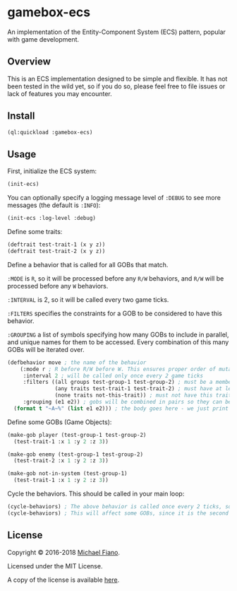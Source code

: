 # gamebox-ecs

An implementation of the Entity-Component System (ECS) pattern, popular with game development.

## Overview

This is an ECS implementation designed to be simple and flexible. It has not been tested in the wild
yet, so if you do so, please feel free to file issues or lack of features you may encounter.

## Install

``` lisp
(ql:quickload :gamebox-ecs)
```

## Usage

First, initialize the ECS system:

``` lisp
(init-ecs)
```

You can optionally specify a logging message level of `:DEBUG` to see more messages (the default is
`:INFO`):

``` lisp
(init-ecs :log-level :debug)
```

Define some traits:

``` lisp
(deftrait test-trait-1 (x y z))
(deftrait test-trait-2 (x y z))
```

Define a behavior that is called for all GOBs that match.

`:MODE` is `R`, so it will be processed before any `R/W` behaviors, and `R/W` will be processed
before any `W` behaviors.

`:INTERVAL` is 2, so it will be called every two game ticks.

`:FILTERS` specifies the constraints for a GOB to be considered to have this behavior.

`:GROUPING` a list of symbols specifying how many GOBs to include in parallel, and unique names for
them to be accessed. Every combination of this many GOBs will be iterated over.

``` lisp
(defbehavior move ; the name of the behavior
    (:mode r ; R before R/W before W. This ensures proper order of mutable behaviors
     :interval 2 ; will be called only once every 2 game ticks
     :filters ((all groups test-group-1 test-group-2) ; must be a member of all of these groups
               (any traits test-trait-1 test-trait-2) ; must have at least one of these traits
               (none traits not-this-trait)) ; must not have this trait
     :grouping (e1 e2)) ; gobs will be combined in pairs so they can be compared in parallel
  (format t "~A~%" (list e1 e2))) ; the body goes here - we just print a list of each grouping.
```

Define some GOBs (Game Objects):

``` lisp
(make-gob player (test-group-1 test-group-2)
  (test-trait-1 :x 1 :y 2 :z 3))

(make-gob enemy (test-group-1 test-group-2)
  (test-trait-2 :x 1 :y 2 :z 3))

(make-gob not-in-system (test-group-1)
  (test-trait-1 :x 1 :y 2 :z 3))
```

Cycle the behaviors. This should be called in your main loop:

``` lisp
(cycle-behaviors) ; The above behavior is called once every 2 ticks, so this will have no effect.
(cycle-behaviors) ; This will affect some GOBs, since it is the second tick. It will print: (2 1)
```

## License

Copyright © 2016-2018 [Michael Fiano](mailto:mail@michaelfiano.com).

Licensed under the MIT License.

A copy of the license is available [here](LICENSE).
